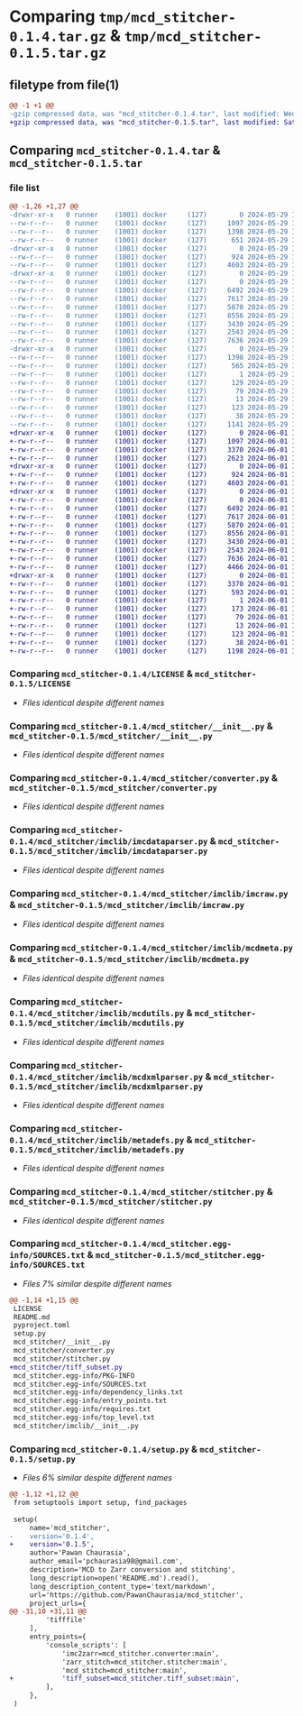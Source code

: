# Comparing `tmp/mcd_stitcher-0.1.4.tar.gz` & `tmp/mcd_stitcher-0.1.5.tar.gz`

## filetype from file(1)

```diff
@@ -1 +1 @@
-gzip compressed data, was "mcd_stitcher-0.1.4.tar", last modified: Wed May 29 18:38:31 2024, max compression
+gzip compressed data, was "mcd_stitcher-0.1.5.tar", last modified: Sat Jun  1 12:21:28 2024, max compression
```

## Comparing `mcd_stitcher-0.1.4.tar` & `mcd_stitcher-0.1.5.tar`

### file list

```diff
@@ -1,26 +1,27 @@
-drwxr-xr-x   0 runner    (1001) docker     (127)        0 2024-05-29 18:38:31.183911 mcd_stitcher-0.1.4/
--rw-r--r--   0 runner    (1001) docker     (127)     1097 2024-05-29 18:38:22.000000 mcd_stitcher-0.1.4/LICENSE
--rw-r--r--   0 runner    (1001) docker     (127)     1398 2024-05-29 18:38:31.183911 mcd_stitcher-0.1.4/PKG-INFO
--rw-r--r--   0 runner    (1001) docker     (127)      651 2024-05-29 18:38:22.000000 mcd_stitcher-0.1.4/README.md
-drwxr-xr-x   0 runner    (1001) docker     (127)        0 2024-05-29 18:38:31.179911 mcd_stitcher-0.1.4/mcd_stitcher/
--rw-r--r--   0 runner    (1001) docker     (127)      924 2024-05-29 18:38:22.000000 mcd_stitcher-0.1.4/mcd_stitcher/__init__.py
--rw-r--r--   0 runner    (1001) docker     (127)     4603 2024-05-29 18:38:22.000000 mcd_stitcher-0.1.4/mcd_stitcher/converter.py
-drwxr-xr-x   0 runner    (1001) docker     (127)        0 2024-05-29 18:38:31.183911 mcd_stitcher-0.1.4/mcd_stitcher/imclib/
--rw-r--r--   0 runner    (1001) docker     (127)        0 2024-05-29 18:38:22.000000 mcd_stitcher-0.1.4/mcd_stitcher/imclib/__init__.py
--rw-r--r--   0 runner    (1001) docker     (127)     6492 2024-05-29 18:38:22.000000 mcd_stitcher-0.1.4/mcd_stitcher/imclib/imcdataparser.py
--rw-r--r--   0 runner    (1001) docker     (127)     7617 2024-05-29 18:38:22.000000 mcd_stitcher-0.1.4/mcd_stitcher/imclib/imcraw.py
--rw-r--r--   0 runner    (1001) docker     (127)     5870 2024-05-29 18:38:22.000000 mcd_stitcher-0.1.4/mcd_stitcher/imclib/mcdmeta.py
--rw-r--r--   0 runner    (1001) docker     (127)     8556 2024-05-29 18:38:22.000000 mcd_stitcher-0.1.4/mcd_stitcher/imclib/mcdutils.py
--rw-r--r--   0 runner    (1001) docker     (127)     3430 2024-05-29 18:38:22.000000 mcd_stitcher-0.1.4/mcd_stitcher/imclib/mcdxmlparser.py
--rw-r--r--   0 runner    (1001) docker     (127)     2543 2024-05-29 18:38:22.000000 mcd_stitcher-0.1.4/mcd_stitcher/imclib/metadefs.py
--rw-r--r--   0 runner    (1001) docker     (127)     7636 2024-05-29 18:38:22.000000 mcd_stitcher-0.1.4/mcd_stitcher/stitcher.py
-drwxr-xr-x   0 runner    (1001) docker     (127)        0 2024-05-29 18:38:31.183911 mcd_stitcher-0.1.4/mcd_stitcher.egg-info/
--rw-r--r--   0 runner    (1001) docker     (127)     1398 2024-05-29 18:38:31.000000 mcd_stitcher-0.1.4/mcd_stitcher.egg-info/PKG-INFO
--rw-r--r--   0 runner    (1001) docker     (127)      565 2024-05-29 18:38:31.000000 mcd_stitcher-0.1.4/mcd_stitcher.egg-info/SOURCES.txt
--rw-r--r--   0 runner    (1001) docker     (127)        1 2024-05-29 18:38:31.000000 mcd_stitcher-0.1.4/mcd_stitcher.egg-info/dependency_links.txt
--rw-r--r--   0 runner    (1001) docker     (127)      129 2024-05-29 18:38:31.000000 mcd_stitcher-0.1.4/mcd_stitcher.egg-info/entry_points.txt
--rw-r--r--   0 runner    (1001) docker     (127)       79 2024-05-29 18:38:31.000000 mcd_stitcher-0.1.4/mcd_stitcher.egg-info/requires.txt
--rw-r--r--   0 runner    (1001) docker     (127)       13 2024-05-29 18:38:31.000000 mcd_stitcher-0.1.4/mcd_stitcher.egg-info/top_level.txt
--rw-r--r--   0 runner    (1001) docker     (127)      123 2024-05-29 18:38:22.000000 mcd_stitcher-0.1.4/pyproject.toml
--rw-r--r--   0 runner    (1001) docker     (127)       38 2024-05-29 18:38:31.183911 mcd_stitcher-0.1.4/setup.cfg
--rw-r--r--   0 runner    (1001) docker     (127)     1141 2024-05-29 18:38:22.000000 mcd_stitcher-0.1.4/setup.py
+drwxr-xr-x   0 runner    (1001) docker     (127)        0 2024-06-01 12:21:28.251088 mcd_stitcher-0.1.5/
+-rw-r--r--   0 runner    (1001) docker     (127)     1097 2024-06-01 12:21:19.000000 mcd_stitcher-0.1.5/LICENSE
+-rw-r--r--   0 runner    (1001) docker     (127)     3370 2024-06-01 12:21:28.251088 mcd_stitcher-0.1.5/PKG-INFO
+-rw-r--r--   0 runner    (1001) docker     (127)     2623 2024-06-01 12:21:19.000000 mcd_stitcher-0.1.5/README.md
+drwxr-xr-x   0 runner    (1001) docker     (127)        0 2024-06-01 12:21:28.247089 mcd_stitcher-0.1.5/mcd_stitcher/
+-rw-r--r--   0 runner    (1001) docker     (127)      924 2024-06-01 12:21:19.000000 mcd_stitcher-0.1.5/mcd_stitcher/__init__.py
+-rw-r--r--   0 runner    (1001) docker     (127)     4603 2024-06-01 12:21:19.000000 mcd_stitcher-0.1.5/mcd_stitcher/converter.py
+drwxr-xr-x   0 runner    (1001) docker     (127)        0 2024-06-01 12:21:28.251088 mcd_stitcher-0.1.5/mcd_stitcher/imclib/
+-rw-r--r--   0 runner    (1001) docker     (127)        0 2024-06-01 12:21:19.000000 mcd_stitcher-0.1.5/mcd_stitcher/imclib/__init__.py
+-rw-r--r--   0 runner    (1001) docker     (127)     6492 2024-06-01 12:21:19.000000 mcd_stitcher-0.1.5/mcd_stitcher/imclib/imcdataparser.py
+-rw-r--r--   0 runner    (1001) docker     (127)     7617 2024-06-01 12:21:19.000000 mcd_stitcher-0.1.5/mcd_stitcher/imclib/imcraw.py
+-rw-r--r--   0 runner    (1001) docker     (127)     5870 2024-06-01 12:21:19.000000 mcd_stitcher-0.1.5/mcd_stitcher/imclib/mcdmeta.py
+-rw-r--r--   0 runner    (1001) docker     (127)     8556 2024-06-01 12:21:19.000000 mcd_stitcher-0.1.5/mcd_stitcher/imclib/mcdutils.py
+-rw-r--r--   0 runner    (1001) docker     (127)     3430 2024-06-01 12:21:19.000000 mcd_stitcher-0.1.5/mcd_stitcher/imclib/mcdxmlparser.py
+-rw-r--r--   0 runner    (1001) docker     (127)     2543 2024-06-01 12:21:19.000000 mcd_stitcher-0.1.5/mcd_stitcher/imclib/metadefs.py
+-rw-r--r--   0 runner    (1001) docker     (127)     7636 2024-06-01 12:21:19.000000 mcd_stitcher-0.1.5/mcd_stitcher/stitcher.py
+-rw-r--r--   0 runner    (1001) docker     (127)     4466 2024-06-01 12:21:19.000000 mcd_stitcher-0.1.5/mcd_stitcher/tiff_subset.py
+drwxr-xr-x   0 runner    (1001) docker     (127)        0 2024-06-01 12:21:28.251088 mcd_stitcher-0.1.5/mcd_stitcher.egg-info/
+-rw-r--r--   0 runner    (1001) docker     (127)     3370 2024-06-01 12:21:28.000000 mcd_stitcher-0.1.5/mcd_stitcher.egg-info/PKG-INFO
+-rw-r--r--   0 runner    (1001) docker     (127)      593 2024-06-01 12:21:28.000000 mcd_stitcher-0.1.5/mcd_stitcher.egg-info/SOURCES.txt
+-rw-r--r--   0 runner    (1001) docker     (127)        1 2024-06-01 12:21:28.000000 mcd_stitcher-0.1.5/mcd_stitcher.egg-info/dependency_links.txt
+-rw-r--r--   0 runner    (1001) docker     (127)      173 2024-06-01 12:21:28.000000 mcd_stitcher-0.1.5/mcd_stitcher.egg-info/entry_points.txt
+-rw-r--r--   0 runner    (1001) docker     (127)       79 2024-06-01 12:21:28.000000 mcd_stitcher-0.1.5/mcd_stitcher.egg-info/requires.txt
+-rw-r--r--   0 runner    (1001) docker     (127)       13 2024-06-01 12:21:28.000000 mcd_stitcher-0.1.5/mcd_stitcher.egg-info/top_level.txt
+-rw-r--r--   0 runner    (1001) docker     (127)      123 2024-06-01 12:21:19.000000 mcd_stitcher-0.1.5/pyproject.toml
+-rw-r--r--   0 runner    (1001) docker     (127)       38 2024-06-01 12:21:28.251088 mcd_stitcher-0.1.5/setup.cfg
+-rw-r--r--   0 runner    (1001) docker     (127)     1198 2024-06-01 12:21:19.000000 mcd_stitcher-0.1.5/setup.py
```

### Comparing `mcd_stitcher-0.1.4/LICENSE` & `mcd_stitcher-0.1.5/LICENSE`

 * *Files identical despite different names*

### Comparing `mcd_stitcher-0.1.4/mcd_stitcher/__init__.py` & `mcd_stitcher-0.1.5/mcd_stitcher/__init__.py`

 * *Files identical despite different names*

### Comparing `mcd_stitcher-0.1.4/mcd_stitcher/converter.py` & `mcd_stitcher-0.1.5/mcd_stitcher/converter.py`

 * *Files identical despite different names*

### Comparing `mcd_stitcher-0.1.4/mcd_stitcher/imclib/imcdataparser.py` & `mcd_stitcher-0.1.5/mcd_stitcher/imclib/imcdataparser.py`

 * *Files identical despite different names*

### Comparing `mcd_stitcher-0.1.4/mcd_stitcher/imclib/imcraw.py` & `mcd_stitcher-0.1.5/mcd_stitcher/imclib/imcraw.py`

 * *Files identical despite different names*

### Comparing `mcd_stitcher-0.1.4/mcd_stitcher/imclib/mcdmeta.py` & `mcd_stitcher-0.1.5/mcd_stitcher/imclib/mcdmeta.py`

 * *Files identical despite different names*

### Comparing `mcd_stitcher-0.1.4/mcd_stitcher/imclib/mcdutils.py` & `mcd_stitcher-0.1.5/mcd_stitcher/imclib/mcdutils.py`

 * *Files identical despite different names*

### Comparing `mcd_stitcher-0.1.4/mcd_stitcher/imclib/mcdxmlparser.py` & `mcd_stitcher-0.1.5/mcd_stitcher/imclib/mcdxmlparser.py`

 * *Files identical despite different names*

### Comparing `mcd_stitcher-0.1.4/mcd_stitcher/imclib/metadefs.py` & `mcd_stitcher-0.1.5/mcd_stitcher/imclib/metadefs.py`

 * *Files identical despite different names*

### Comparing `mcd_stitcher-0.1.4/mcd_stitcher/stitcher.py` & `mcd_stitcher-0.1.5/mcd_stitcher/stitcher.py`

 * *Files identical despite different names*

### Comparing `mcd_stitcher-0.1.4/mcd_stitcher.egg-info/SOURCES.txt` & `mcd_stitcher-0.1.5/mcd_stitcher.egg-info/SOURCES.txt`

 * *Files 7% similar despite different names*

```diff
@@ -1,14 +1,15 @@
 LICENSE
 README.md
 pyproject.toml
 setup.py
 mcd_stitcher/__init__.py
 mcd_stitcher/converter.py
 mcd_stitcher/stitcher.py
+mcd_stitcher/tiff_subset.py
 mcd_stitcher.egg-info/PKG-INFO
 mcd_stitcher.egg-info/SOURCES.txt
 mcd_stitcher.egg-info/dependency_links.txt
 mcd_stitcher.egg-info/entry_points.txt
 mcd_stitcher.egg-info/requires.txt
 mcd_stitcher.egg-info/top_level.txt
 mcd_stitcher/imclib/__init__.py
```

### Comparing `mcd_stitcher-0.1.4/setup.py` & `mcd_stitcher-0.1.5/setup.py`

 * *Files 6% similar despite different names*

```diff
@@ -1,12 +1,12 @@
 from setuptools import setup, find_packages
 
 setup(
     name='mcd_stitcher',
-    version='0.1.4',
+    version='0.1.5',
     author='Pawan Chaurasia',
     author_email='pchaurasia98@gmail.com',
     description='MCD to Zarr conversion and stitching',
     long_description=open('README.md').read(),
     long_description_content_type='text/markdown',
     url='https://github.com/PawanChaurasia/mcd_stitcher',
     project_urls={
@@ -31,10 +31,11 @@
         'tifffile'
     ],
     entry_points={
         'console_scripts': [
             'imc2zarr=mcd_stitcher.converter:main',
             'zarr_stitch=mcd_stitcher.stitcher:main',
             'mcd_stitch=mcd_stitcher:main',
+            'tiff_subset=mcd_stitcher.tiff_subset:main',
         ],
     },
 )
```

